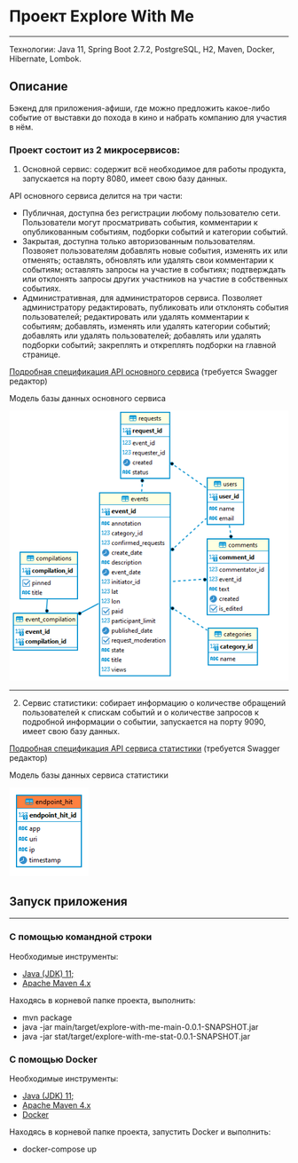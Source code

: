 # Проект Explore With Me

---
Технологии: Java 11, Spring Boot 2.7.2, PostgreSQL, H2, Maven, Docker, Hibernate, Lombok.

## Описание

Бэкенд для приложения-афиши, где можно предложить какое-либо событие от выставки до похода в кино и набрать компанию
для участия в нём.

### Проект состоит из 2 микросервисов:

1. Основной сервис: содержит всё необходимое для работы продукта, запускается на порту 8080, имеет свою базу данных.

API основного сервиса делится на три части:

- Публичная, доступна без регистрации любому пользователю сети. Пользователи могут просматривать события, комментарии к
  опубликованным событиям, подборки событий и категории событий.
- Закрытая, доступна только авторизованным пользователям. Позвояет пользователям добавлять новые события, изменять
  их или отменять; оставлять, обновлять или удалять свои комментарии к событиям; оставлять запросы на участие в
  событиях; подтверждать или отклонять запросы других участников на участие в собственных событиях.
- Административная, для администраторов сервиса. Позволяет администратору редактировать, публиковать или отклонять
  события пользователей; редактировать или удалять комментарии к событиям; добавлять, изменять или удалять категории
  событий; добавлять или удалять пользователей; добавлять или удалять подборки событий; закреплять и откреплять
  подборки на главной странице.

[Подробная спецификация API основного сервиса](https://github.com/Roman-Anikin/java-explore-with-me/blob/main/ewm-main-service-spec.json)
(требуется Swagger редактор)

Модель базы данных основного сервиса

![Модель базы данных](main/src/main/resources/main.png)

---

2. Сервис статистики: собирает информацию о количестве обращений пользователей к спискам событий и о количестве запросов
   к подробной информации о событии, запускается на порту 9090, имеет свою базу данных.

[Подробная спецификация API сервиса статистики](https://github.com/Roman-Anikin/java-explore-with-me/blob/main/ewm-stats-service-spec.json)
(требуется Swagger редактор)

Модель базы данных сервиса статистики

![Модель базы данных](stat/src/main/resources/stat.png)

## Запуск приложения

---

### С помощью командной строки

Необходимые инструменты:

* [Java (JDK) 11;](https://docs.aws.amazon.com/corretto/latest/corretto-11-ug/downloads-list.html)
* [Apache Maven 4.x](https://maven.apache.org/users/index.html)

Находясь в корневой папке проекта, выполнить:

* mvn package
* java -jar main/target/explore-with-me-main-0.0.1-SNAPSHOT.jar
* java -jar stat/target/explore-with-me-stat-0.0.1-SNAPSHOT.jar

### С помощью Docker

Необходимые инструменты:

* [Java (JDK) 11;](https://docs.aws.amazon.com/corretto/latest/corretto-11-ug/downloads-list.html)
* [Apache Maven 4.x](https://maven.apache.org/users/index.html)
* [Docker](https://www.docker.com/)

Находясь в корневой папке проекта, запустить Docker и выполнить:

* docker-compose up